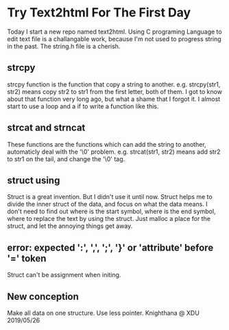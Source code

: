 # Try Text2html For The First Day #

  Today I start a new repo named text2html.
  Using C programing Language to edit text file is a challangable work, because I'm not used to progress string in the past. The string.h file is a cherish.
## strcpy ##
  strcpy function is the function that copy a string to another.
  e.g. strcpy(str1, str2) means copy str2 to str1 from the first letter, both of them.
  I got to know about that function very long ago, but what a shame that I forgot it. I almost start to use a loop and a if to write a function like this.
## strcat and strncat ##
  These functions are the functions which can add the string to another, automaticly deal with the '\0' problem.
  e.g. strcat(str1, str2) means add str2 to str1 on the tail, and change the '\0' tag.
## struct using ##
  Struct is a great invention. But I didn't use it until now.
  Struct helps me to divide the inner struct of the data, and focus on what the data means. I don't need to find out where is the start symbol, where is the end symbol, where to replace the text by using the struct.
  Just malloc a place for the struct, and let the annoying things get away.
## error: expected ':', ',', ';', '}' or '__attribute__' before '=' token ##
  Struct can't be assignment when initing. 
## New conception ##
  Make all data on one structure. Use less pointer.
Knighthana @ XDU
2019/05/26
